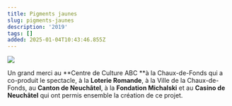 ```yaml
---
title: Pigments jaunes
slug: pigments-jaunes
description: '2019'
tags: []
added: 2025-01-04T10:43:46.855Z
---
```


![](/assets/pigment_jaunes_pierre-bolt_installation.jpg)

Un grand merci au **Centre de Culture ABC **à la Chaux-de-Fonds qui a co-produit le spectacle, à la **Loterie Romande**, à la Ville de la Chaux-de-Fonds, au **Canton de Neuchâtel**, à la **Fondation Michalski** et au **Casino de Neuchâtel** qui ont permis ensemble la création de ce projet.
